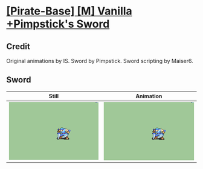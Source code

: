 # [\[Pirate-Base\] \[M\] Vanilla +Pimpstick's Sword](../)

## Credit

Original animations by IS.
Sword by Pimpstick.
Sword scripting by Maiser6.
	
## Sword

| Still | Animation |
| :---: | :-------: |
| ![Sword still](./Sword_000.png) | ![Sword animation](./Sword.gif) |
